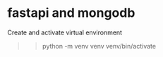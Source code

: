 # fastapi and mongodb

Create and activate virtual environment  
>> python -m venv venv
>> venv/bin/activate

